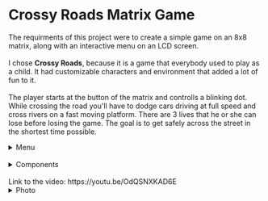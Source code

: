 # Crossy Roads Matrix Game

The requirments of this project were to create a simple game on an 8x8 matrix, along with an interactive menu on an LCD screen.
</br>
</br>
I chose **Crossy Roads**, because it is a game that everybody used to play as a child. It had customizable characters and environment that added a lot of fun to it. 
</br>
</br>
The player starts at the button of the matrix and controlls a blinking dot. While crossing the road you'll have to dodge cars driving at full speed and cross rivers on a fast moving platform. There are 3 lives that he or she can lose before losing the game. The goal is to get safely across the street in the shortest time possible.
</br>
<details>
  <summary>Menu</summary>
  <ul>
     
  <li>Start Game</li>
  <li>
    <summary>Settings</summary>
    <ul>
    <li>LCD Brightness</li>
    <li>Matrix Brightness</li>
    <li>About</li>  
    <li>Difficulty</li>  
    <li>Show Highscores(top 3)</li>  
    <li>Reset Highscores</li>  
    <li>Toggle Sounds</li>  
    </ul>
  </li>
  <li>How To Play</li>
  </ul>
</details>
</br> 
<details>
  <summary>Components</summary>
  <ul>
    <li>LCD Screen</li>
    <li>Led Matrix</li>
    <li>Buzzer</li>
    <li>Potentiometer</li>
    <li>MAX72i9 Driver</li>
    <li>All necess wires and breadboards</li>
  </ul>
</details>
</br>
Link to the video: https://youtu.be/OdQSNXKAD6E
<details>
<summary>Photo</summary>
  ![MatrixGamePhoto](https://github.com/andreialexandru02/Robotics_MatrixGame_Project/assets/93448105/10208289-6c29-4b91-a9a6-a3a1e3f8670b)
</details>

